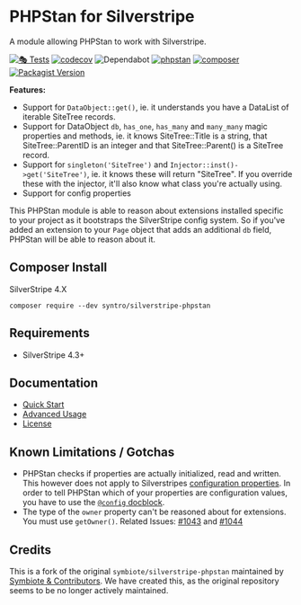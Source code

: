 # PHPStan for Silverstripe

A module allowing PHPStan to work with Silverstripe.

[![🎭 Tests](https://github.com/syntro-opensource/silverstripe-phpstan/workflows/%F0%9F%8E%AD%20Tests/badge.svg)](https://github.com/syntro-opensource/silverstripe-phpstan/actions?query=workflow%3A%22%F0%9F%8E%AD+Tests%22+branch%3A%22master%22)
[![codecov](https://codecov.io/gh/syntro-opensource/silverstripe-phpstan/branch/master/graph/badge.svg)](https://codecov.io/gh/syntro-opensource/silverstripe-phpstan)
![Dependabot](https://img.shields.io/badge/dependabot-active-brightgreen?logo=dependabot)
[![phpstan](https://img.shields.io/badge/PHPStan-enabled-success)](https://github.com/phpstan/phpstan)
[![composer](https://img.shields.io/packagist/dt/syntro/silverstripe-phpstan?color=success&logo=composer)](https://packagist.org/packages/syntro/silverstripe-phpstan)
[![Packagist Version](https://img.shields.io/packagist/v/syntro/silverstripe-phpstan?label=stable&logo=composer)](https://packagist.org/packages/syntro/silverstripe-phpstan)


**Features:**

- Support for `DataObject::get()`, ie. it understands you have a DataList of iterable SiteTree records.
- Support for DataObject `db`, `has_one`, `has_many` and `many_many` magic properties and methods, ie. it knows SiteTree::Title is a string, that SiteTree::ParentID is an integer and that SiteTree::Parent() is a SiteTree record.
- Support for `singleton('SiteTree')` and `Injector::inst()->get('SiteTree')`, ie. it knows these will return "SiteTree". If you override these with the injector, it'll also know what class you're actually using.
- Support for config properties

This PHPStan module is able to reason about extensions installed specific to your project as it bootstraps the SilverStripe config system. So if you've added an extension to your `Page` object that adds an additional `db` field, PHPStan will be able to reason about it.

## Composer Install

SilverStripe 4.X
```
composer require --dev syntro/silverstripe-phpstan
```


## Requirements

* SilverStripe 4.3+

## Documentation

* [Quick Start](docs/en/quick-start.md)
* [Advanced Usage](docs/en/advanced-usage.md)
* [License](LICENSE.md)

## Known Limitations / Gotchas

* PHPStan checks if properties are actually initialized, read and written. This
however does not apply to Silverstripes [configuration properties](https://docs.silverstripe.org/en/4/developer_guides/configuration/configuration/#configuration-properties).
In order to tell PHPStan which of your properties are configuration values, you have
to use the [`@config` docblock](https://docs.silverstripe.org/en/4/developer_guides/configuration/configuration/#configuration-properties).
* The type of the `owner` property can't be reasoned about for extensions. You must use `getOwner()`. Related Issues: [#1043](https://github.com/phpstan/phpstan/issues/1043) and [#1044](https://github.com/phpstan/phpstan/issues/1044)

## Credits
This is a fork of the original `symbiote/silverstripe-phpstan` maintained by
[Symbiote & Contributors](https://github.com/symbiote/silverstripe-phpstan).
We have created this, as the original repository seems to be no longer actively
maintained.
